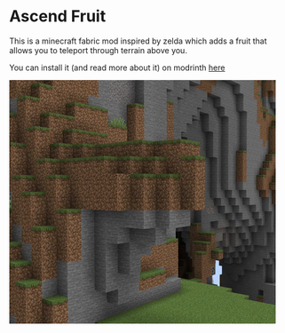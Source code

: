 # Ascend Fruit

This is a minecraft fabric mod inspired by zelda which adds a fruit that allows you to teleport through terrain above you. 

You can install it (and read more about it) on modrinth [here](https://modrinth.com/mod/ascend-fruit) 

![Ascend fruit teleporting someone](https://github.com/Pesopes/ascend-fruit-mod/blob/main/promo/usage_square.webp)
